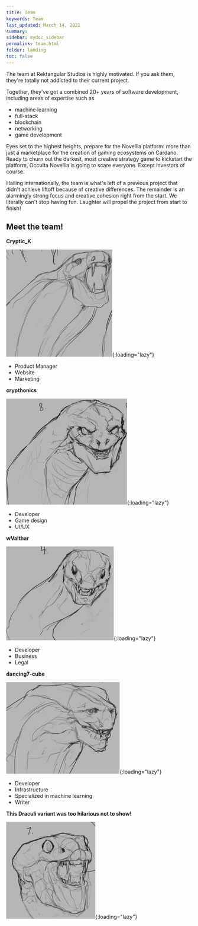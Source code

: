 ```yaml
---
title: Team
keywords: Team
last_updated: March 14, 2021
summary: 
sidebar: mydoc_sidebar
permalink: team.html
folder: landing
toc: false
---
```


The team at Rektangular Studios is highly motivated. If you ask them, they're totally not addicted to their current project.

Together, they've got a combined 20+ years of software development, including areas of expertise such as
- machine learning
- full-stack
- blockchain
- networking
- game development

Eyes set to the highest heights, prepare for the Novellia platform: more than just a marketplace for the creation of gaming ecosystems on Cardano. Ready to churn out the darkest, most creative strategy game to kickstart the platform, Occulta Novellia is going to scare everyone. Except investors of course.

Hailing internationally, the team is what's left of a previous project that didn't achieve liftoff because of creative differences. The remainder is an alarmingly strong focus and creative cohesion right from the start. We literally can't stop having fun. Laughter will propel the project from start to finish!

## Meet the team!

**Cryptic_K**

![Draculi Concept 14](/assets/images/draculi_concept/draculi_concept_14.png){:loading="lazy"}

- Product Manager
- Website
- Marketing

**crypthonics**

![Draculi Concept 8](/assets/images/draculi_concept/draculi_concept_8.png){:loading="lazy"}

- Developer
- Game design
- UI/UX

**wValthar**

![Draculi Concept 4](/assets/images/draculi_concept/draculi_concept_4.png){:loading="lazy"}

- Developer
- Business
- Legal

**dancing7-cube**

![Draculi Concept 13](/assets/images/draculi_concept/draculi_concept_13.png){:loading="lazy"}

- Developer
- Infrastructure
- Specialized in machine learning
- Writer

**This Draculi variant was too hilarious not to show!**

![Draculi Concept 7](/assets/images/draculi_concept/draculi_concept_7.png){:loading="lazy"}
